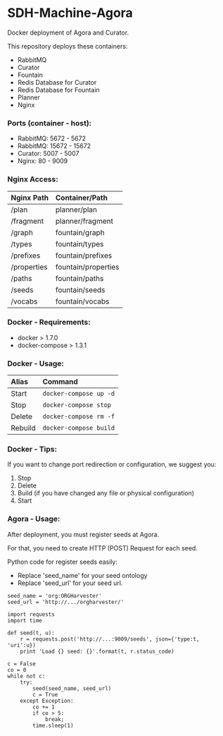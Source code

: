 # SDH-Machine-Agora

Docker deployment of Agora and Curator.

This repository deploys these containers:
* RabbitMQ
* Curator
* Fountain
* Redis Database for Curator
* Redis Database for Fountain
* Planner
* Nginx

### Ports (container - host):
* RabbitMQ: 5672 - 5672
* RabbitMQ: 15672 - 15672
* Curator: 5007 - 5007
* Nginx: 80 - 9009

### Nginx Access:
|Nginx Path|Container/Path|
|:---------|:----------|
|/plan|planner/plan|
|/fragment|planner/fragment|
|/graph|fountain/graph|
|/types|fountain/types|
|/prefixes|fountain/prefixes|
|/properties|fountain/properties|
|/paths|fountain/paths|
|/seeds|fountain/seeds|
|/vocabs|fountain/vocabs|

### Docker - Requirements:

* docker > 1.7.0
* docker-compose > 1.3.1

### Docker - Usage:

|Alias|Command|
|:---------|:----------|
|Start|```docker-compose up -d```|
|Stop|```docker-compose stop```|
|Delete|```docker-compose rm -f```|
|Rebuild|```docker-compose build```|

### Docker - Tips:

If you want to change port redirection or configuration, we suggest you:

1. Stop
2. Delete
3. Build (if you have changed any file or physical configuration)
4. Start

### Agora - Usage:

After deployment, you must register seeds at Agora.

For that, you need to create HTTP (POST) Request for each seed.

Python code for register seeds easily:

* Replace 'seed_name' for your seed ontology
* Replace 'seed_url' for your seed url.

```
seed_name = 'org:ORGHarvester'
seed_url = 'http://.../orgharvester/'
```
```
import requests
import time

def seed(t, u):
    r = requests.post('http://...:9009/seeds', json={'type:t, 'uri':u})
    print 'Load {} seed: {}'.format(t, r.status_code)
    
c = False
co = 0
while not c:
    try:
        seed(seed_name, seed_url)
        c = True
    except Exception:
        co += 1
        if co > 5:
            break;
        time.sleep(1)
```




